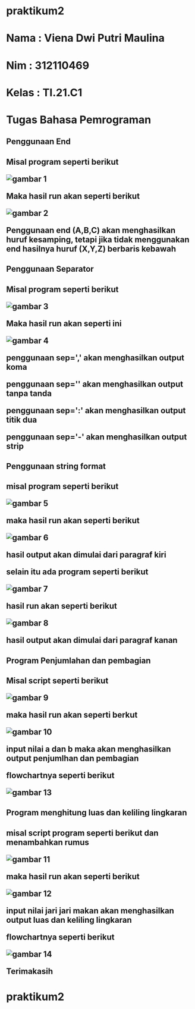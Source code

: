 # praktikum2
# Nama  :   Viena Dwi Putri Maulina
# Nim   :   312110469
# Kelas :   TI.21.C1
# Tugas Bahasa Pemrograman

<h2> Penggunaan End <h2>
<p> Misal program seperti berikut <p>

![gambar 1](ss/ss1.png)
<p> Maka hasil run akan seperti berikut <p>

![gambar 2](ss/ss2.png)
<p>Penggunaan end (A,B,C) akan menghasilkan huruf kesamping, tetapi jika tidak menggunakan end hasilnya huruf (X,Y,Z) berbaris kebawah<p>

<h2> Penggunaan Separator <h2>
<p> Misal program seperti berikut <p>

![gambar 3](ss/ss3.png)
<p>Maka hasil run akan seperti ini <p>

![gambar 4](ss/ss4.png)
<p>penggunaan sep=',' akan menghasilkan output koma<p>
<p>penggunaan sep='' akan menghasilkan output tanpa tanda<p>
<p>penggunaan sep=':' akan menghasilkan output titik dua <p>
<p>penggunaan sep='-' akan menghasilkan output strip <p>

<h2> Penggunaan string format<h2>
<p>misal program seperti berikut<p>

![gambar 5](ss/ss5.png)
<p> maka hasil run akan seperti berikut<p>

![gambar 6](ss/ss6.png)
<p>hasil output akan dimulai dari paragraf kiri<p>

<p>selain itu ada program seperti berikut<p>

![gambar 7](ss/ss7.png)
<p>hasil run akan seperti berikut<p>

![gambar 8](ss/ss8.png)
<p>hasil output akan dimulai dari paragraf kanan<p>

<h2> Program Penjumlahan dan pembagian <h2>

<p> Misal script seperti berikut<p>

![gambar 9](ss/ss9.png)
<p> maka hasil run akan seperti berkut <p>

![gambar 10](ss/ss10.png)
<p>input nilai a dan b maka akan menghasilkan output penjumlhan dan pembagian<p>
<p>flowchartnya seperti berikut<p>

![gambar 13](ss/fc2.png)

<h2> Program menghitung luas dan keliling lingkaran<h2>
<p> misal script program seperti berikut dan menambahkan rumus <p>

![gambar 11](ss/ss11.png)
<p> maka hasil run akan seperti berikut <p>

![gambar 12](ss/ss12.png)
<p> input nilai jari jari makan akan menghasilkan output luas dan keliling lingkaran<p>
<p>flowchartnya seperti berikut<p

![gambar 14](ss/fc.png)

<p>Terimakasih <p>

# praktikum2